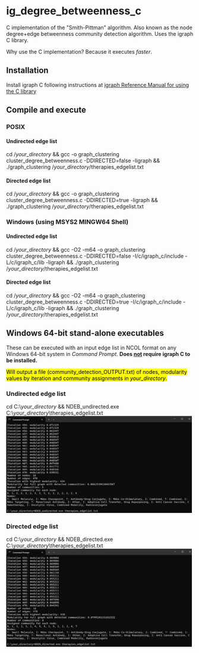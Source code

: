 # ig_degree_betweenness_c
C implementation of the "Smith-Pittman" algorithm. Also known as the node degree+edge betweenness community detection algorithm. Uses the igraph C library. 

Why use the C implementation? Because it executes *faster*.

## Installation
Install igraph C following instructions at [igraph Reference Manual for using the C library](https://igraph.org/c/html/0.10.16/igraph-Installation.html)

## Compile and execute
### POSIX
#### Undirected edge list
cd /*your_directory* && gcc -o graph_clustering cluster_degree_betweenness.c -DDIRECTED=false -ligraph && ./graph_clustering /*your_directory*/therapies_edgelist.txt

#### Directed edge list
cd /*your_directory* && gcc -o graph_clustering cluster_degree_betweenness.c -DDIRECTED=true -ligraph && ./graph_clustering /*your_directory*/therapies_edgelist.txt

### Windows (using MSYS2 MINGW64 Shell)
#### Undirected edge list
cd /*your_directory* && gcc -O2 -m64 -o graph_clustering cluster_degree_betweenness.c -DDIRECTED=false -I/c/igraph_c/include -L/c/igraph_c/lib -ligraph && ./graph_clustering /*your_directory*/therapies_edgelist.txt

#### Directed edge list
cd /*your_directory* && gcc -O2 -m64 -o graph_clustering cluster_degree_betweenness.c -DDIRECTED=true -I/c/igraph_c/include -L/c/igraph_c/lib -ligraph && ./graph_clustering /*your_directory*/therapies_edgelist.txt

## Windows 64-bit stand-alone executables
These can be executed with an input edge list in NCOL format on any Windows 64-bit system in *Command Prompt*. **Does <ins>not</ins> require igraph C to be installed.**

<mark>Will output a file (community_detection_OUTPUT.txt) of nodes, modularity values by iteration and community assignments in *your_directory*.</mark>

### Undirected edge list
cd C:\\*your_directory* && NDEB_undirected.exe C:\\*your_directory*\therapies_edgelist.txt
<img src="src/NDEB_undirected therapies_edgelist.png" alt="Undirected edge list" width="500">

### Directed edge list
cd C:\\*your_directory* && NDEB_directed.exe C:\\*your_directory*\therapies_edgelist.txt
<img src="src/NDEB_directed therapies_edgelist.png" alt="Directed edge list" width="500">
